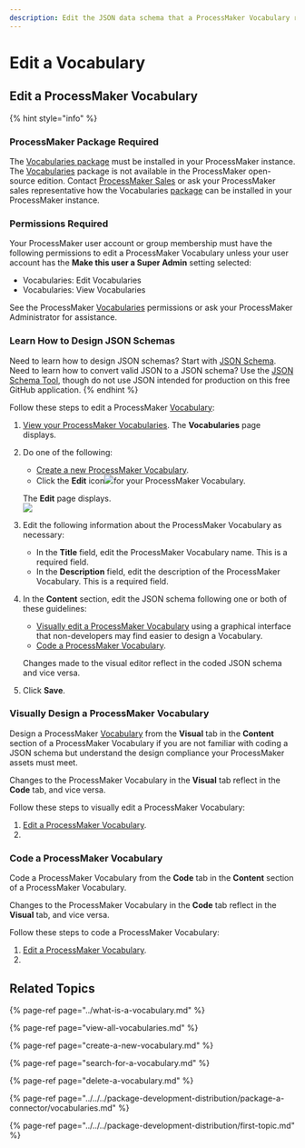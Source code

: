 ```yaml
---
description: Edit the JSON data schema that a ProcessMaker Vocabulary represents.
---
```


# Edit a Vocabulary

## Edit a ProcessMaker Vocabulary

{% hint style="info" %}
### ProcessMaker Package Required

The [Vocabularies package](../../../package-development-distribution/package-a-connector/vocabularies.md) must be installed in your ProcessMaker instance. The [Vocabularies](../what-is-a-vocabulary.md) package is not available in the ProcessMaker open-source edition. Contact [ProcessMaker Sales](https://www.processmaker.com/contact/) or ask your ProcessMaker sales representative how the Vocabularies [package](../../../package-development-distribution/first-topic.md) can be installed in your ProcessMaker instance.

### Permissions Required

Your ProcessMaker user account or group membership must have the following permissions to edit a ProcessMaker Vocabulary unless your user account has the **Make this user a Super Admin** setting selected:

* Vocabularies: Edit Vocabularies
* Vocabularies: View Vocabularies

See the ProcessMaker [Vocabularies](../../../processmaker-administration/permission-descriptions-for-users-and-groups.md#vocabularies) permissions or ask your ProcessMaker Administrator for assistance.

### Learn How to Design JSON Schemas

Need to learn how to design JSON schemas? Start with [JSON Schema](https://json-schema.org/). Need to learn how to convert valid JSON to a JSON schema? Use the [JSON Schema Tool](https://jsonschema.net), though do not use JSON intended for production on this free GitHub application.
{% endhint %}

Follow these steps to edit a ProcessMaker [Vocabulary](../what-is-a-vocabulary.md):

1. [View your ProcessMaker Vocabularies](view-all-vocabularies.md#view-all-vocabularies). The **Vocabularies** page displays.
2. Do one of the following:

   * [Create a new ProcessMaker Vocabulary](create-a-new-vocabulary.md).
   * Click the **Edit** icon![](../../../.gitbook/assets/edit-icon.png)for your ProcessMaker Vocabulary.

   The **Edit** page displays.  
   ![](../../../.gitbook/assets/edit-vocabulary-page-package-designer.png) 

3. Edit the following information about the ProcessMaker Vocabulary as necessary:
   * In the **Title** field, edit the ProcessMaker Vocabulary name. This is a required field.
   * In the **Description** field, edit the description of the ProcessMaker Vocabulary. This is a required field.
4. In the **Content** section, edit the JSON schema following one or both of these guidelines:

   * [Visually edit a ProcessMaker Vocabulary](edit-a-vocabulary.md#visually-edit-a-processmaker-vocabulary) using a graphical interface that non-developers may find easier to design a Vocabulary.
   * [Code a ProcessMaker Vocabulary](edit-a-vocabulary.md#code-a-processmaker-vocabulary).

   Changes made to the visual editor reflect in the coded JSON schema and vice versa.

5. Click **Save**.

### Visually Design a ProcessMaker Vocabulary

Design a ProcessMaker [Vocabulary](../what-is-a-vocabulary.md) from the **Visual** tab in the **Content** section of a ProcessMaker Vocabulary if you are not familiar with coding a JSON schema but understand the design compliance your ProcessMaker assets must meet.

Changes to the ProcessMaker Vocabulary in the **Visual** tab reflect in the **Code** tab, and vice versa.

Follow these steps to visually edit a ProcessMaker Vocabulary:

1. [Edit a ProcessMaker Vocabulary](edit-a-vocabulary.md#edit-a-processmaker-vocabulary).
2. 
### Code a ProcessMaker Vocabulary

Code a ProcessMaker Vocabulary from the **Code** tab in the **Content** section of a ProcessMaker Vocabulary.

Changes to the ProcessMaker Vocabulary in the **Code** tab reflect in the **Visual** tab, and vice versa.

Follow these steps to code a ProcessMaker Vocabulary:

1. [Edit a ProcessMaker Vocabulary](edit-a-vocabulary.md#edit-a-processmaker-vocabulary).
2. 
## Related Topics

{% page-ref page="../what-is-a-vocabulary.md" %}

{% page-ref page="view-all-vocabularies.md" %}

{% page-ref page="create-a-new-vocabulary.md" %}

{% page-ref page="search-for-a-vocabulary.md" %}

{% page-ref page="delete-a-vocabulary.md" %}

{% page-ref page="../../../package-development-distribution/package-a-connector/vocabularies.md" %}

{% page-ref page="../../../package-development-distribution/first-topic.md" %}

